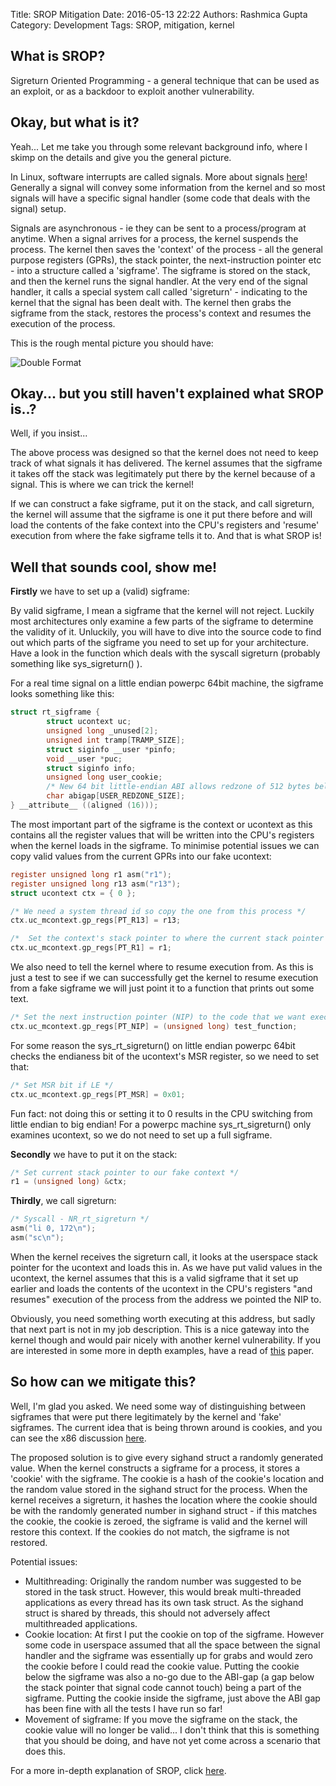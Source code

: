 Title: SROP Mitigation
Date: 2016-05-13 22:22
Authors: Rashmica Gupta
Category: Development
Tags: SROP, mitigation, kernel

## What is SROP?

Sigreturn Oriented Programming - a general technique that can be used as an exploit, or as a backdoor to exploit another vulnerability.


## Okay, but what is it?

Yeah... Let me take you through some relevant background info, where I skimp on the details and give you the general picture.

In Linux, software interrupts are called signals. More about signals [here](http://www.thegeekstuff.com/2012/03/linux-signals-fundamentals/)! Generally a signal will convey some information from the kernel and so most signals will have a specific signal handler (some code that deals with the signal) setup.

Signals are asynchronous - ie they can be sent to a process/program at anytime. When a signal arrives for a process, the kernel suspends the process. The kernel then saves the 'context' of the process - all the general purpose registers (GPRs), the stack pointer, the next-instruction pointer etc - into a structure called a 'sigframe'. The sigframe is stored on the stack, and then the kernel runs the signal handler. At the very end of the signal handler, it calls a special system call called 'sigreturn' - indicating to the kernel that the signal has been dealt with. The kernel then grabs the sigframe from the stack, restores the process's context and resumes the execution of the process.

This is the rough mental picture you should have:


![Double Format][00]



## Okay... but you still haven't explained what SROP is..?

Well, if you insist...

The above process was designed so that the kernel does not need to keep track of what signals it has delivered. The kernel assumes that the sigframe it takes off the stack was legitimately put there by the kernel because of a signal. This is where we can trick the kernel!

If we can construct a fake sigframe, put it on the stack, and call sigreturn, the kernel will assume that the sigframe is one it put there before and will load the contents of the fake context into the CPU's registers and 'resume' execution from where the fake sigframe tells it to. And that is what SROP is!

## Well that sounds cool, show me!

__Firstly__ we have to set up a (valid) sigframe:

By valid sigframe, I mean a sigframe that the kernel will not reject. Luckily most architectures only examine a few parts of the sigframe to determine the validity of it. Unluckily, you will have to dive into the source code to find out which parts of the sigframe you need to set up for your architecture. Have a look in the function which deals with the syscall sigreturn (probably something like sys_sigreturn() ).

For a real time signal on a little endian powerpc 64bit machine, the sigframe looks something like this:
```c
struct rt_sigframe {
        struct ucontext uc;
        unsigned long _unused[2];
        unsigned int tramp[TRAMP_SIZE];
        struct siginfo __user *pinfo;
        void __user *puc;
        struct siginfo info;
        unsigned long user_cookie;
        /* New 64 bit little-endian ABI allows redzone of 512 bytes below sp */
        char abigap[USER_REDZONE_SIZE];
} __attribute__ ((aligned (16)));
```

The most important part of the sigframe is the context or ucontext as this contains all the register values that will be written into the CPU's registers when the kernel loads in the sigframe. To minimise potential issues we can copy valid values from the current GPRs into our fake ucontext:
```c
register unsigned long r1 asm("r1");
register unsigned long r13 asm("r13");
struct ucontext ctx = { 0 };

/* We need a system thread id so copy the one from this process */
ctx.uc_mcontext.gp_regs[PT_R13] = r13;

/*  Set the context's stack pointer to where the current stack pointer is pointing */
ctx.uc_mcontext.gp_regs[PT_R1] = r1;
```

We also need to tell the kernel where to resume execution from. As this is just a test to see if we can successfully get the kernel to resume execution from a fake sigframe we will just point it to a function that prints out some text.
```c
/* Set the next instruction pointer (NIP) to the code that we want executed */
ctx.uc_mcontext.gp_regs[PT_NIP] = (unsigned long) test_function;
```

For some reason the sys_rt_sigreturn() on little endian powerpc 64bit checks the endianess bit of the ucontext's MSR register, so we need to set that:
```c
/* Set MSR bit if LE */
ctx.uc_mcontext.gp_regs[PT_MSR] = 0x01;
```
Fun fact: not doing this or setting it to 0 results in the CPU switching from little endian to big endian! For a powerpc machine sys_rt_sigreturn() only examines ucontext, so we do not need to set up a full sigframe.

__Secondly__ we have to put it on the stack:
```c
/* Set current stack pointer to our fake context */
r1 = (unsigned long) &ctx;
```
__Thirdly__, we call sigreturn:
```c
/* Syscall - NR_rt_sigreturn */
asm("li 0, 172\n");
asm("sc\n");
```

When the kernel receives the sigreturn call, it looks at the userspace stack pointer for the ucontext and loads this in. As we have put valid values in the ucontext, the kernel assumes that this is a valid sigframe that it set up earlier and loads the contents of the ucontext in the CPU's registers "and resumes" execution of the process from the address we pointed the NIP to.

Obviously, you need something worth executing at this address, but sadly that next part is not in my job description. This is a nice gateway into the kernel though and would pair nicely with another kernel vulnerability.  If you are interested in some more in depth examples, have a read of [this](http://www.cs.vu.nl/~herbertb/papers/srop_sp14.pdf) paper.

## So how can we mitigate this?

Well, I'm glad you asked. We need some way of distinguishing between sigframes that were put there legitimately by the kernel and 'fake' sigframes. The current idea that is being thrown around is cookies, and you can see the x86 discussion [here](https://lkml.org/lkml/2016/3/29/788).

The proposed solution is to give every sighand struct a randomly generated value. When the kernel constructs a sigframe for a process, it stores a 'cookie' with the sigframe. The cookie is a hash of the cookie's location and the random value stored in the sighand struct for the process. When the kernel receives a sigreturn, it hashes the location where the cookie should be with the randomly generated number in sighand struct - if this matches the cookie, the cookie is zeroed,  the sigframe is valid and the kernel will restore this context.  If the cookies do not match, the sigframe is not restored.

Potential issues:

 - Multithreading: Originally the random number was suggested to be stored in the task struct. However, this would break multi-threaded applications as every thread has its own task struct. As the sighand struct is shared by threads, this should not adversely affect multithreaded applications.
 - Cookie location: At first I put the cookie on top of the sigframe. However some code in userspace assumed that all the space between the signal handler and the sigframe  was essentially up for grabs and would zero the cookie before I could read the cookie value. Putting the cookie below the sigframe was also a no-go due to the ABI-gap (a gap below the stack pointer that signal code cannot touch) being a part of the sigframe. Putting the cookie inside the sigframe, just above the ABI gap has been fine with all the tests I have run so far!
 -  Movement of sigframe: If you move the sigframe on the stack, the cookie value will no longer be valid... I don't think that this is something that you should be doing, and have not yet come across a scenario that does this. 


For a more in-depth explanation of SROP, click [here](https://lwn.net/Articles/676803/).




[00]: /images/rashmica/picture.png
